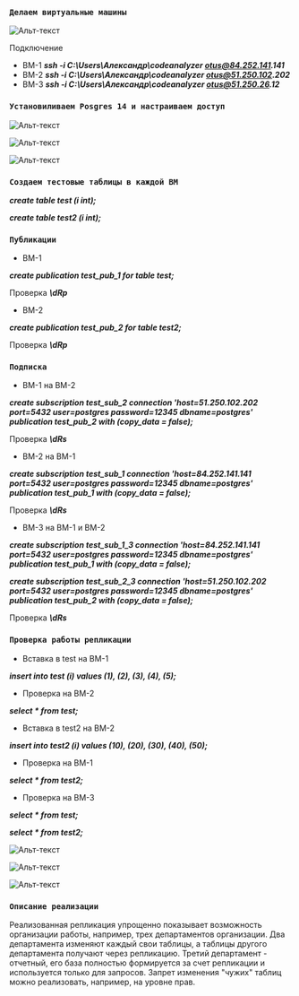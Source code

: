 ### `Делаем виртуальные машины`

![Альт-текст](https://i.ibb.co/Hq1chTm/Home-Work9-1.png)

Подключение

* ВМ-1	**_ssh -i C:\Users\Александр\codeanalyzer otus@84.252.141.141_**
* ВМ-2	**_ssh -i C:\Users\Александр\codeanalyzer otus@51.250.102.202_**
* ВМ-3	**_ssh -i C:\Users\Александр\codeanalyzer otus@51.250.26.12_**

### `Установиливаем Posgres 14 и настраиваем доступ`

![Альт-текст](https://i.ibb.co/mcvtT1Q/Home-Work9-2.png)

![Альт-текст](https://i.ibb.co/pXwwKkw/Home-Work9-3.png)

![Альт-текст](https://i.ibb.co/pKCVZ0P/Home-Work9-4.png)

### `Создаем тестовые таблицы в каждой ВМ`

**_create table test (i int);_**

**_create table test2 (i int);_**

### `Публикации`

* ВМ-1

**_create publication test_pub_1 for table test;_**

Проверка **_\dRp_**

* ВМ-2

**_create publication test_pub_2 for table test2;_**

Проверка **_\dRp_**

### `Подписка`

* ВМ-1 на ВМ-2

**_create subscription test_sub_2 connection 'host=51.250.102.202 port=5432 user=postgres password=12345 dbname=postgres' publication test_pub_2 with (copy_data = false);_**

Проверка **_\dRs_**

* ВМ-2 на ВМ-1

**_create subscription test_sub_1 connection 'host=84.252.141.141 port=5432 user=postgres password=12345 dbname=postgres' publication test_pub_1 with (copy_data = false);_**

Проверка **_\dRs_**

* ВМ-3 на ВМ-1 и ВМ-2

**_create subscription test_sub_1_3 connection 'host=84.252.141.141 port=5432 user=postgres password=12345 dbname=postgres' publication test_pub_1 with (copy_data = false);_**

**_create subscription test_sub_2_3 connection 'host=51.250.102.202 port=5432 user=postgres password=12345 dbname=postgres' publication test_pub_2 with (copy_data = false);_**

Проверка **_\dRs_**

### `Проверка работы репликации`

* Вставка в test на ВМ-1

**_insert into test (i) values (1), (2), (3), (4), (5);_**

* Проверка на ВМ-2

**_select * from test;_**

* Вставка в test2 на ВМ-2

**_insert into test2 (i) values (10), (20), (30), (40), (50);_**

* Проверка на ВМ-1

**_select * from test2;_**

* Проверка на ВМ-3

**_select * from test;_**

**_select * from test2;_**

![Альт-текст](https://i.ibb.co/spT5rMQ/Home-Work9-5.png)

![Альт-текст](https://i.ibb.co/nBRpGyx/Home-Work9-6.png)

![Альт-текст](https://i.ibb.co/gT8xtcs/Home-Work9-7.png)

### `Описание реализации`

Реализованная репликация упрощенно показывает возможность организации работы, например, трех департаментов организации.
Два департамента изменяют каждый свои таблицы, а таблицы другого департамента получают через репликацию.
Третий департамент - отчетный, его база полностью формируется за счет репликации и используется только для запросов.
Запрет изменения "чужих" таблиц можно реализовать, например, на уровне прав.